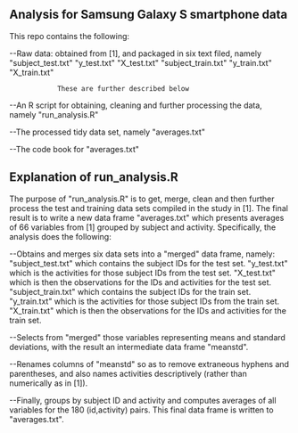 ## Analysis for Samsung Galaxy S smartphone data

This repo contains the following:

--Raw data:  obtained from [1], and packaged in six text filed, namely                              "subject_test.txt" 
                "y_test.txt"
                "X_test.txt"
                "subject_train.txt"
                "y_train.txt"
                "X_train.txt"
                
                These are further described below
                
--An R script for obtaining, cleaning and further processing the data, namely
                "run_analysis.R"
                
--The processed tidy data set, namely
                "averages.txt"
                
--The code book for "averages.txt"

## Explanation of run_analysis.R

The purpose of "run_analysis.R" is to get, merge, clean and then further process the test and training data sets compiled in the study in [1].  The final result is to write a new data frame "averages.txt" which presents averages of 66 variables from [1] grouped by subject and activity. Specifically, the analysis does the following:

--Obtains and merges six data sets into a "merged" data frame, namely:
        "subject_test.txt" which contains the subject IDs for the test set.
        "y_test.txt" which is the activities for those subject IDs from the test set.
        "X_test.txt" which is then the observations for the IDs and activities for the test set.
        "subject_train.txt" which contains the subject IDs for the train set.
        "y_train.txt" which is the activities for those subject IDs from the train set.
        "X_train.txt" which is then the observations for the IDs and activities for the train set.
        
--Selects from "merged" those variables representing means and standard deviations, with the result an intermediate data frame "meanstd".

--Renames columns of "meanstd" so as to remove extraneous hyphens and parentheses, and also names activities descriptively (rather than numerically as in [1]).

--Finally, groups by subject ID and activity and computes averages of all variables for the 180 (id,activity) pairs.  This final data frame is written to "averages.txt".
